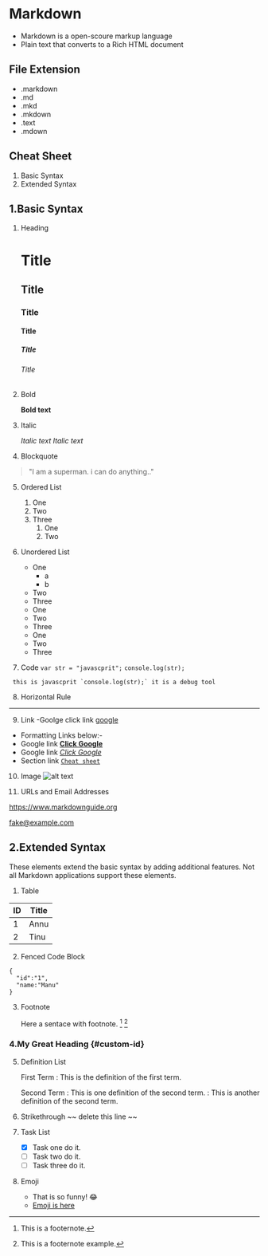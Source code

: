 # Markdown
- Markdown is a open-scoure markup language
- Plain text that converts to a Rich HTML document

## File Extension
- .markdown
- .md
- .mkd
- .mkdown
- .text
- .mdown

## Cheat Sheet
1. Basic Syntax
2. Extended Syntax
  
## 1.Basic Syntax

1. Heading
      # Title
      ## Title
      ### Title
      #### Title
      ##### Title
      ###### Title

2. Bold

      **Bold text**

3. Italic

      *Italic text*
      _Italic text_

4. Blockquote
  
  > "I am a superman. i can do anything.." 

5. Ordered List
    1. One
    2. Two
    3. Three
        1. One
        2. Two

6. Unordered List
    - One
       - a
       - b
    - Two
    - Three
    
    * One
    * Two
    * Three
    
    + One
    + Two
    + Three

7. Code
  `var str = "javascprit";`
  `console.log(str);`
  
  
  `` this is javascprit `console.log(str);` it is a debug tool``

8. Horizontal Rule
---


9. Link
-Goolge click link [google](https://www.google.com)

- Formatting Links below:-
- Google link **[Click Google](https://www.google.com)**
- Google link *[Click Google](https://www.google.com)*
- Section link [`Cheat sheet`](#cheat-sheet)


10. Image
![alt text](login-bg.png)


11. URLs and Email Addresses

<https://www.markdownguide.org>

<fake@example.com>


## 2.Extended Syntax
These elements extend the basic syntax by adding additional features. Not all Markdown applications support these elements.

1. Table

  | ID | Title |
  | --- | ---- |
  | 1 | Annu |
  | 2 | Tinu |

2. Fenced Code Block
  ```
  {
    "id":"1",
    "name:"Manu"
  }
  ```
3. Footnote

   Here a sentace with footnote. [^1] [^2]
    
   [^1]: This is a footernote.
   [^2]: This is a footernote example. 

### 4.My Great Heading {#custom-id}

5. Definition List

    First Term
    : This is the definition of the first term.

    Second Term
    : This is one definition of the second term.
    : This is another definition of the second term.

6. Strikethrough
  ~~ delete this line ~~
  
7. Task List
    - [x] Task one do it.
    - [ ] Task two do it.
    - [ ] Task three do it.

8. Emoji
   - That is so funny! :joy:  
   - [Emoji is here](https://emojipedia.org/)
